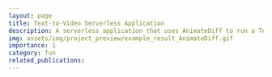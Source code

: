 ```yaml
---
layout: page
title: Text-to-Video Serverless Application
description: A serverless application that uses AnimateDiff to run a Text-to-Video task on RunPod.
img: assets/img/project_preview/example_result_AnimateDiff.gif
importance: 1
category: fun
related_publications:
---
```


<!-- redirect to github -->
<script>
    <meta http-equiv="refresh" content="0; URL='https://github.com/sky24h/AnimateDiff_Serverless_Runpod'" />
</script>